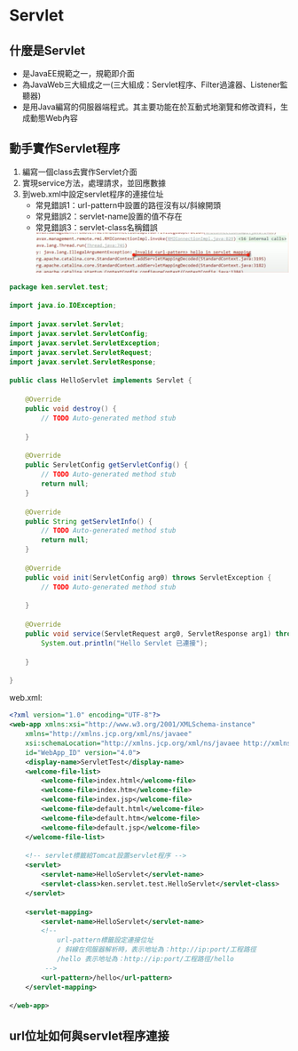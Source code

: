 # Servlet

## 什麼是Servlet

- 是JavaEE規範之一，規範即介面
- 為JavaWeb三大組成之一(三大組成：Servlet程序、Filter過濾器、Listener監聽器)
- 是用Java編寫的伺服器端程式。其主要功能在於互動式地瀏覽和修改資料，生成動態Web內容

## 動手實作Servlet程序

1. 編寫一個class去實作Servlet介面
2. 實現service方法，處理請求，並回應數據
3. 到web.xml中設定servlet程序的連接位址
   - 常見錯誤1：url-pattern中設置的路徑沒有以/斜線開頭
   - 常見錯誤2：servlet-name設置的值不存在
   - 常見錯誤3：servlet-class名稱錯誤
![常見錯誤1](/.gitbook/assets/2020-11-04-08-27-51.png)

```java
package ken.servlet.test;

import java.io.IOException;

import javax.servlet.Servlet;
import javax.servlet.ServletConfig;
import javax.servlet.ServletException;
import javax.servlet.ServletRequest;
import javax.servlet.ServletResponse;

public class HelloServlet implements Servlet {

    @Override
    public void destroy() {
        // TODO Auto-generated method stub

    }

    @Override
    public ServletConfig getServletConfig() {
        // TODO Auto-generated method stub
        return null;
    }

    @Override
    public String getServletInfo() {
        // TODO Auto-generated method stub
        return null;
    }

    @Override
    public void init(ServletConfig arg0) throws ServletException {
        // TODO Auto-generated method stub

    }

    @Override
    public void service(ServletRequest arg0, ServletResponse arg1) throws ServletException, IOException {
        System.out.println("Hello Servlet 已連接");

    }

}
```

web.xml:

```xml
<?xml version="1.0" encoding="UTF-8"?>
<web-app xmlns:xsi="http://www.w3.org/2001/XMLSchema-instance"
    xmlns="http://xmlns.jcp.org/xml/ns/javaee"
    xsi:schemaLocation="http://xmlns.jcp.org/xml/ns/javaee http://xmlns.jcp.org/xml/ns/javaee/web-app_4_0.xsd"
    id="WebApp_ID" version="4.0">
    <display-name>ServletTest</display-name>
    <welcome-file-list>
        <welcome-file>index.html</welcome-file>
        <welcome-file>index.htm</welcome-file>
        <welcome-file>index.jsp</welcome-file>
        <welcome-file>default.html</welcome-file>
        <welcome-file>default.htm</welcome-file>
        <welcome-file>default.jsp</welcome-file>
    </welcome-file-list>

    <!-- servlet標籤給Tomcat設置servlet程序 -->
    <servlet>
        <servlet-name>HelloServlet</servlet-name>
        <servlet-class>ken.servlet.test.HelloServlet</servlet-class>
    </servlet>

    <servlet-mapping>
        <servlet-name>HelloServlet</servlet-name>
        <!--
		    url-pattern標籤設定連接位址
		    / 斜線在伺服器解析時，表示地址為：http://ip:port/工程路徑
		    /hello 表示地址為：http://ip:port/工程路徑/hello
		 -->
        <url-pattern>/hello</url-pattern>
    </servlet-mapping>

</web-app>
```

## url位址如何與servlet程序連接
